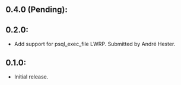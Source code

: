## 0.4.0 (Pending):

## 0.2.0:

* Add support for psql_exec_file LWRP. Submitted by André Hester.

## 0.1.0:

* Initial release.
